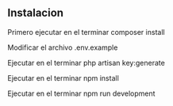 ## Instalacion
<p>Primero ejecutar en el terminar composer install</p>
<p>Modificar el archivo .env.example</p>
<p>Ejecutar en el terminar php artisan key:generate</p>
<p>Ejecutar en el terminar npm install</p>
<p>Ejecutar en el terminar npm run development</p>